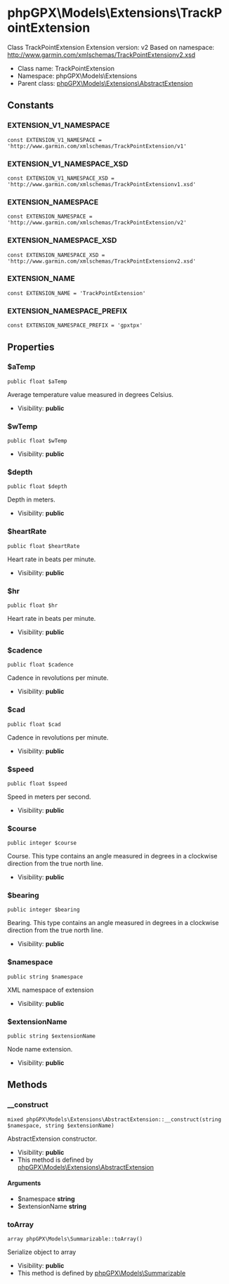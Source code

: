 phpGPX\Models\Extensions\TrackPointExtension
===============

Class TrackPointExtension
Extension version: v2
Based on namespace: http://www.garmin.com/xmlschemas/TrackPointExtensionv2.xsd




* Class name: TrackPointExtension
* Namespace: phpGPX\Models\Extensions
* Parent class: [phpGPX\Models\Extensions\AbstractExtension](phpGPX-Models-Extensions-AbstractExtension.md)



Constants
----------


### EXTENSION_V1_NAMESPACE

    const EXTENSION_V1_NAMESPACE = 'http://www.garmin.com/xmlschemas/TrackPointExtension/v1'





### EXTENSION_V1_NAMESPACE_XSD

    const EXTENSION_V1_NAMESPACE_XSD = 'http://www.garmin.com/xmlschemas/TrackPointExtensionv1.xsd'





### EXTENSION_NAMESPACE

    const EXTENSION_NAMESPACE = 'http://www.garmin.com/xmlschemas/TrackPointExtension/v2'





### EXTENSION_NAMESPACE_XSD

    const EXTENSION_NAMESPACE_XSD = 'http://www.garmin.com/xmlschemas/TrackPointExtensionv2.xsd'





### EXTENSION_NAME

    const EXTENSION_NAME = 'TrackPointExtension'





### EXTENSION_NAMESPACE_PREFIX

    const EXTENSION_NAMESPACE_PREFIX = 'gpxtpx'





Properties
----------


### $aTemp

    public float $aTemp

Average temperature value measured in degrees Celsius.



* Visibility: **public**


### $wTemp

    public float $wTemp





* Visibility: **public**


### $depth

    public float $depth

Depth in meters.



* Visibility: **public**


### $heartRate

    public float $heartRate

Heart rate in beats per minute.



* Visibility: **public**


### $hr

    public float $hr

Heart rate in beats per minute.



* Visibility: **public**


### $cadence

    public float $cadence

Cadence in revolutions per minute.



* Visibility: **public**


### $cad

    public float $cad

Cadence in revolutions per minute.



* Visibility: **public**


### $speed

    public float $speed

Speed in meters per second.



* Visibility: **public**


### $course

    public integer $course

Course. This type contains an angle measured in degrees in a clockwise direction from the true north line.



* Visibility: **public**


### $bearing

    public integer $bearing

Bearing. This type contains an angle measured in degrees in a clockwise direction from the true north line.



* Visibility: **public**


### $namespace

    public string $namespace

XML namespace of extension



* Visibility: **public**


### $extensionName

    public string $extensionName

Node name extension.



* Visibility: **public**


Methods
-------


### __construct

    mixed phpGPX\Models\Extensions\AbstractExtension::__construct(string $namespace, string $extensionName)

AbstractExtension constructor.



* Visibility: **public**
* This method is defined by [phpGPX\Models\Extensions\AbstractExtension](phpGPX-Models-Extensions-AbstractExtension.md)


#### Arguments
* $namespace **string**
* $extensionName **string**



### toArray

    array phpGPX\Models\Summarizable::toArray()

Serialize object to array



* Visibility: **public**
* This method is defined by [phpGPX\Models\Summarizable](phpGPX-Models-Summarizable.md)



